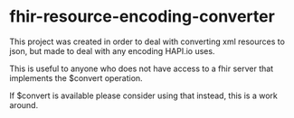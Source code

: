 # fhir-resource-encoding-converter
This project was created in order to deal with converting xml resources to json, but made to deal with any encoding HAPI.io uses.

This is useful to anyone who does not have access to a fhir server that implements the $convert operation.

If $convert is available please consider using that instead, this is a work around.
